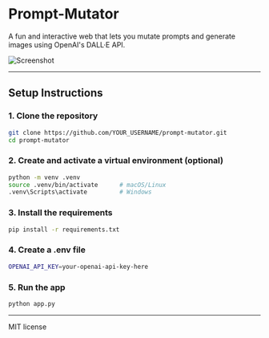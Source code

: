 # Prompt-Mutator
A fun and interactive web that lets you mutate prompts and generate images using OpenAI's DALL·E API.

![Screenshot](https://github.com/user-attachments/assets/9aa2e3dd-8083-4f26-a2c1-7e450adc1a11)

---

## Setup Instructions

### 1. Clone the repository

```bash
git clone https://github.com/YOUR_USERNAME/prompt-mutator.git
cd prompt-mutator
```

### 2. Create and activate a virtual environment (optional)

```bash
python -m venv .venv
source .venv/bin/activate      # macOS/Linux
.venv\Scripts\activate         # Windows
```

### 3. Install the requirements
```bash
pip install -r requirements.txt
```

### 4. Create a .env file
```bash
OPENAI_API_KEY=your-openai-api-key-here
```

### 5. Run the app
```bash
python app.py
```


---

MIT license
